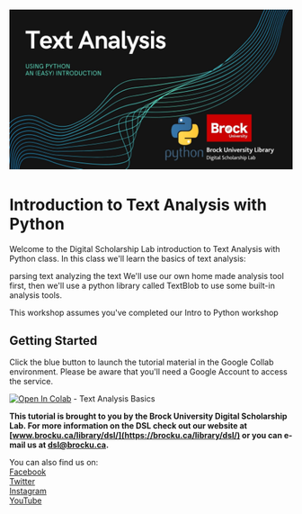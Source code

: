 # ![Workshop Splash](Text-Analysis-Python.jpg)


# Introduction to Text Analysis with Python
Welcome to the Digital Scholarship Lab introduction to Text Analysis with Python class. In this class we'll learn the basics of text analysis:

parsing text
analyzing the text
We'll use our own home made analysis tool first, then we'll use a python library called TextBlob to use some built-in analysis tools.

This workshop assumes you've completed our Intro to Python workshop


## Getting Started



Click the blue button to launch the tutorial material in the Google Collab environment. Please be aware that you'll need a Google Account to access the service.



[![Open In Colab](https://colab.research.google.com/assets/colab-badge.svg)](https://colab.research.google.com/github/BrockDSL/Python_Intro_Text_analysis/blob/master/basics.ipynb) - Text Analysis Basics





**This tutorial is brought to you by the Brock University Digital Scholarship Lab.  For more information on the DSL check out our website at [www.brocku.ca/library/dsl/](https://brocku.ca/library/dsl/) or you can e-mail us at dsl@brocku.ca.**  

You can also find us on:  
[Facebook](https://www.facebook.com/Brock-University-Digital-Scholarship-Lab-349407235866792/)  
[Twitter](https://twitter.com/brock_dsl)  
[Instagram](https://www.instagram.com/brock_dsl/?hl=en)  
[YouTube](https://www.youtube.com/channel/UC2eEqPkDo-1N3qilxv-N_1g/featured?view_as=subscriber)

